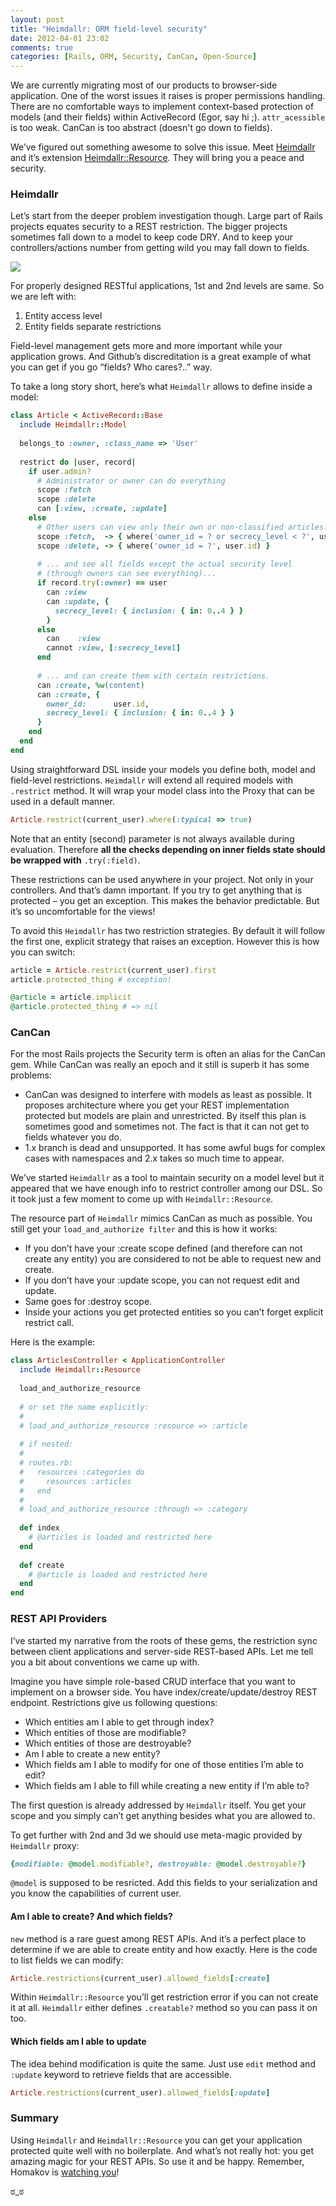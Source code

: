 ```yaml
---
layout: post
title: "Heimdallr: ORM field-level security"
date: 2012-04-01 23:02
comments: true
categories: [Rails, ORM, Security, CanCan, Open-Source]
---
```


We are currently migrating most of our products to browser-side application. One of the worst issues it raises is proper permissions handling. There are no comfortable ways to implement context-based protection of models (and their fields) within ActiveRecord (Egor, say hi ;). `attr_acessible` is too weak. CanCan is too abstract (doesn't go down to fields).

We’ve figured out something awesome to solve this issue. Meet [Heimdallr](https://github.com/roundlake/heimdallr/) and it’s extension [Heimdallr::Resource](https://github.com/roundlake/heimdallr-resource). They will bring you a peace and security.

### Heimdallr

Let’s start from the deeper problem investigation though. Large part of Rails projects equates security to a REST restriction. The bigger projects sometimes fall down to a model to keep code DRY. And to keep your controllers/actions number from getting wild you may fall down to fields.

![](http://media.tumblr.com/tumblr_m1tdm3wF8m1r9yc7i.png)

<!-- more -->

For properly designed RESTful applications, 1st and 2nd levels are same. So we are left with:

1. Entity access level
2. Entity fields separate restrictions

Field-level management gets more and more important while your application grows. And Github’s discreditation is a great example of what you can get if you go “fields? Who cares?..” way.

To take a long story short, here’s what `Heimdallr` allows to define inside a model:

```ruby
class Article < ActiveRecord::Base
  include Heimdallr::Model
 
  belongs_to :owner, :class_name => 'User'
 
  restrict do |user, record|
    if user.admin?
      # Administrator or owner can do everything
      scope :fetch
      scope :delete
      can [:view, :create, :update]
    else
      # Other users can view only their own or non-classified articles...
      scope :fetch,  -> { where('owner_id = ? or secrecy_level < ?', user.id, 5) }
      scope :delete, -> { where('owner_id = ?', user.id) }
 
      # ... and see all fields except the actual security level
      # (through owners can see everything)...
      if record.try(:owner) == user
        can :view
        can :update, {
          secrecy_level: { inclusion: { in: 0..4 } }
        }
      else
        can    :view
        cannot :view, [:secrecy_level]
      end
 
      # ... and can create them with certain restrictions.
      can :create, %w(content)
      can :create, {
        owner_id:      user.id,
        secrecy_level: { inclusion: { in: 0..4 } }
      }
    end
  end
end
```

Using straightforward DSL inside your models you define both, model and field-level restrictions. `Heimdallr` will extend all required models with `.restrict` method. It will wrap your model class into the Proxy that can be used in a default manner.

```ruby
Article.restrict(current_user).where(:typical => true)
```

Note that an entity (second) parameter is not always available during evaluation. Therefore **all the checks depending on inner fields state should be wrapped with** `.try(:field)`.

These restrictions can be used anywhere in your project. Not only in your controllers. And that’s damn important. If you try to get anything that is protected – you get an exception. This makes the behavior predictable. But it’s so uncomfortable for the views! 

To avoid this `Heimdallr` has two restriction strategies. By default it will follow the first one, explicit strategy that raises an exception. However this is how you can switch:

```ruby
article = Article.restrict(current_user).first
article.protected_thing # exception!

@article = article.implicit
@article.protected_thing # => nil
```

### CanCan

For the most Rails projects the Security term is often an alias for the CanCan gem. While CanCan was really an epoch and it still is superb it has some problems:

* CanCan was designed to interfere with models as least as possible. It proposes architecture where you get your REST implementation protected but models are plain and unrestricted. By itself this plan is sometimes good and sometimes not. The fact is that it can not get to fields whatever you do.
* 1.x branch is dead and unsupported. It has some awful bugs for complex cases with namespaces and 2.x takes so much time to appear.

We’ve started `Heimdallr` as a tool to maintain security on a model level but it appeared that we have enough info to restrict controller among our DSL. So it took just a few moment to come up with `Heimdallr::Resource`.

The resource part of `Heimdallr` mimics CanCan as much as possible. You still get your `load_and_authorize filter` and this is how it works:

* If you don’t have your :create scope defined (and therefore can not create any entity) you are considered to not be able to request new and create.
* If you don’t have your :update scope, you can not request edit and update.
* Same goes for :destroy scope.
* Inside your actions you get protected entities so you can’t forget explicit restrict call.

Here is the example:

```ruby
class ArticlesController < ApplicationController
  include Heimdallr::Resource
 
  load_and_authorize_resource
 
  # or set the name explicitly:
  #
  # load_and_authorize_resource :resource => :article
 
  # if nested:
  #
  # routes.rb:
  #   resources :categories do
  #     resources :articles
  #   end
  #
  # load_and_authorize_resource :through => :category
 
  def index
    # @articles is loaded and restricted here
  end
 
  def create
    # @article is loaded and restricted here
  end
end
```

### REST API Providers

I’ve started my narrative from the roots of these gems, the restriction sync between client applications and server-side REST-based APIs. Let me tell you a bit about conventions we came up with.

Imagine you have simple role-based CRUD interface that you want to implement on a browser side. You have index/create/update/destroy REST endpoint. Restrictions give us following questions:

* Which entities am I able to get through index?
* Which entities of those are modifiable?
* Which entities of those are destroyable?
* Am I able to create a new entity?
* Which fields am I able to modify for one of those entities I’m able to edit?
* Which fields am I able to fill while creating a new entity if I’m able to?

The first question is already addressed by `Heimdallr` itself. You get your scope and you simply can’t get anything besides what you are allowed to.

To get further with 2nd and 3d we should use meta-magic provided by `Heimdallr` proxy:

```ruby
{modifiable: @model.modifiable?, destroyable: @model.destroyable?}
```

`@model` is supposed to be resricted. Add this fields to your serialization and you know the capabilities of current user.

#### Am I able to create? And which fields?

`new` method is a rare guest among REST APIs. And it’s a perfect place to determine if we are able to create entity and how exactly. Here is the code to list fields we can modify:

```ruby
Article.restrictions(current_user).allowed_fields[:create]
```

Within `Heimdallr::Resource` you’ll get restriction error if you can not create it at all. `Heimdallr` either defines `.creatable?` method so you can pass it on too.

#### Which fields am I able to update

The idea behind modification is quite the same. Just use `edit` method and `:update` keyword to retrieve fields that are accessible.

```ruby
Article.restrictions(current_user).allowed_fields[:update]
```

### Summary

Using `Heimdallr` and `Heimdallr::Resource` you can get your application protected quite well with no boilerplate. And what’s not really hot: you get amazing magic for your REST APIs. So use it and be happy. Remember, Homakov is [watching you](http://homakov.blogspot.com/2012/03/egor-stop-hacking-gh.html)!

ಠ_ಠ